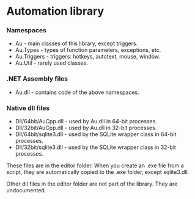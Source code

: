 # Automation library

### Namespaces
- Au - main classes of this library, except triggers.
- Au.Types - types of function parameters, exceptions, etc.
- Au.Triggers - triggers: hotkeys, autotext, mouse, window.
- Au.Util - rarely used classes.

### .NET Assembly files
- Au.dll - contains code of the above namespaces.

### Native dll files
- Dll/64bit/AuCpp.dll - used by Au.dll in 64-bit processes.
- Dll/32bit/AuCpp.dll - used by Au.dll in 32-bit processes.
- Dll/64bit/sqlite3.dll - used by the SQLite wrapper class in 64-bit processes.
- Dll/32bit/sqlite3.dll - used by the SQLite wrapper class in 32-bit processes.

These files are in the editor folder. When you create an .exe file from a script, they are automatically copied to the .exe folder, except sqlite3.dll.

Other dll files in the editor folder are not part of the library. They are undocumented.

